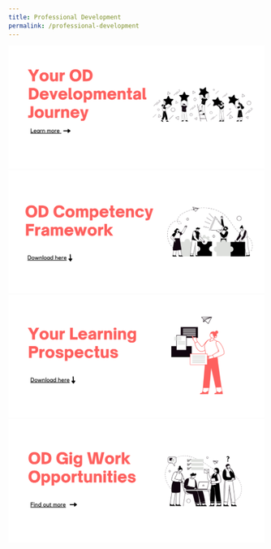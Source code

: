 ```yaml
---
title: Professional Development
permalink: /professional-development
---
```

![Alt text for image on Isomer site](/images/OD%20journey.png)<br>![Alt text for image on Isomer site](/images/Competency.jpg)<br>![Alt text for image on Isomer site](/images/Prospectus.jpg)<br>![Alt text for image on Isomer site](/images/Gig%20work.jpg)